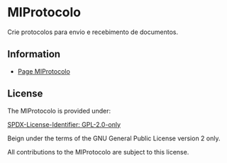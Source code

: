 # MIProtocolo

Crie protocolos para envio e recebimento de documentos.

## Information

- [Page MIProtocolo](https://www.mestredainfo.com.br/2024/12/miprotocolo.html)

## License

The MIProtocolo is provided under:

[SPDX-License-Identifier: GPL-2.0-only](https://spdx.org/licenses/GPL-2.0-only.html)

Beign under the terms of the GNU General Public License version 2 only.

All contributions to the MIProtocolo are subject to this license.

